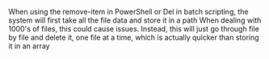 When using the remove-item in PowerShell or Del in batch scripting, the system will first take all the file data and store it in a path
When dealing with 1000's of files, this could cause issues.
Instead, this will just go through file by file and delete it, one file at a time, which is actually quicker than storing it in an array
